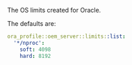 The OS limits created for Oracle.

The defaults are:

```yaml
ora_profile::oem_server::limits::list:
  '*/nproc':
    soft: 4098
    hard: 8192
```